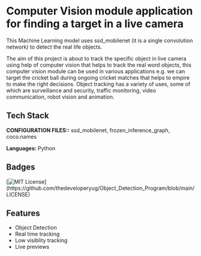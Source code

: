 
# Computer Vision module application for finding a target in a live camera

This Machine Learning model uses ssd_mobilenet (it is a single convolution network) to detect the real life objects.

The aim of this project is about to track the specific object in live camera using help of computer vision that helps to track the real word objects, this computer vision module can be used in various applications e.g. we can target the cricket ball during ongoing cricket matches that helps to empire to make the right decisions. Object tracking has a variety of uses, some of which are surveillance and security, traffic monitoring, video communication, robot vision and animation.



## Tech Stack

**CONFIGURATION FILES::** ssd_mobilenet, frozen_inference_graph, coco.names

**Languages:** Python


## Badges



[![MIT License](https://img.shields.io/apm/l/atomic-design-ui.svg?)](https://github.com/thedeveloperyug/Object_Detection_Program/blob/main/LICENSE)

## Features
- Object Detection 
- Real time tracking
- Low visiblity tracking
- Live previews


